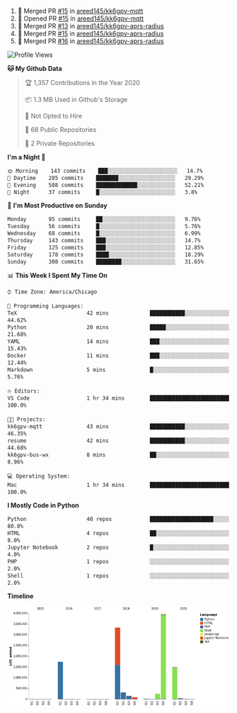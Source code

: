 <!--START_SECTION:activity-->
1. 🎉 Merged PR [#15](https://github.com//areed145/kk6gpv-mqtt/pull/15) in [areed145/kk6gpv-mqtt](https://github.com//areed145/kk6gpv-mqtt)
2. 💪 Opened PR [#15](https://github.com//areed145/kk6gpv-mqtt/pull/15) in [areed145/kk6gpv-mqtt](https://github.com//areed145/kk6gpv-mqtt)
3. 🎉 Merged PR [#13](https://github.com//areed145/kk6gpv-aprs-radius/pull/13) in [areed145/kk6gpv-aprs-radius](https://github.com//areed145/kk6gpv-aprs-radius)
4. 🎉 Merged PR [#15](https://github.com//areed145/kk6gpv-aprs-radius/pull/15) in [areed145/kk6gpv-aprs-radius](https://github.com//areed145/kk6gpv-aprs-radius)
5. 🎉 Merged PR [#16](https://github.com//areed145/kk6gpv-aprs-radius/pull/16) in [areed145/kk6gpv-aprs-radius](https://github.com//areed145/kk6gpv-aprs-radius)
<!--END_SECTION:activity-->

<!--START_SECTION:readme-info-->
<!--END_SECTION:readme-info-->

<!--START_SECTION:waka-->
![Profile Views](http://img.shields.io/badge/Profile%20Views-218-blue)

**🐱 My Github Data** 

> 🏆 1,357 Contributions in the Year 2020
 > 
> 📦 1.3 MB Used in Github's Storage 
 > 
> 🚫 Not Opted to Hire
 > 
> 📜 68 Public Repositories
 > 
> 🔑 2 Private Repositories 

**I'm a Night 🦉** 

```text
🌞 Morning    143 commits    ███░░░░░░░░░░░░░░░░░░░░░░   14.7% 
🌆 Daytime    285 commits    ███████░░░░░░░░░░░░░░░░░░   29.29% 
🌃 Evening    508 commits    █████████████░░░░░░░░░░░░   52.21% 
🌙 Night      37 commits     █░░░░░░░░░░░░░░░░░░░░░░░░   3.8%

```
📅 **I'm Most Productive on Sunday** 

```text
Monday       95 commits     ██░░░░░░░░░░░░░░░░░░░░░░░   9.76% 
Tuesday      56 commits     █░░░░░░░░░░░░░░░░░░░░░░░░   5.76% 
Wednesday    68 commits     █░░░░░░░░░░░░░░░░░░░░░░░░   6.99% 
Thursday     143 commits    ███░░░░░░░░░░░░░░░░░░░░░░   14.7% 
Friday       125 commits    ███░░░░░░░░░░░░░░░░░░░░░░   12.85% 
Saturday     178 commits    ████░░░░░░░░░░░░░░░░░░░░░   18.29% 
Sunday       308 commits    ████████░░░░░░░░░░░░░░░░░   31.65%

```


📊 **This Week I Spent My Time On** 

```text
⌚︎ Time Zone: America/Chicago

💬 Programming Languages: 
TeX                      42 mins             ███████████░░░░░░░░░░░░░░   44.62% 
Python                   20 mins             █████░░░░░░░░░░░░░░░░░░░░   21.68% 
YAML                     14 mins             ███░░░░░░░░░░░░░░░░░░░░░░   15.43% 
Docker                   11 mins             ███░░░░░░░░░░░░░░░░░░░░░░   12.44% 
Markdown                 5 mins              █░░░░░░░░░░░░░░░░░░░░░░░░   5.76%

🔥 Editors: 
VS Code                  1 hr 34 mins        █████████████████████████   100.0%

🐱‍💻 Projects: 
kk6gpv-mqtt              43 mins             ███████████░░░░░░░░░░░░░░   46.35% 
resume                   42 mins             ███████████░░░░░░░░░░░░░░   44.68% 
kk6gpv-bus-wx            8 mins              ██░░░░░░░░░░░░░░░░░░░░░░░   8.96%

💻 Operating System: 
Mac                      1 hr 34 mins        █████████████████████████   100.0%

```

**I Mostly Code in Python** 

```text
Python                   40 repos            ████████████████████░░░░░   80.0% 
HTML                     4 repos             ██░░░░░░░░░░░░░░░░░░░░░░░   8.0% 
Jupyter Notebook         2 repos             █░░░░░░░░░░░░░░░░░░░░░░░░   4.0% 
PHP                      1 repos             ░░░░░░░░░░░░░░░░░░░░░░░░░   2.0% 
Shell                    1 repos             ░░░░░░░░░░░░░░░░░░░░░░░░░   2.0%

```


**Timeline**

![Chart not found](https://github.com/areed145/areed145/blob/master/charts/bar_graph.png) 


<!--END_SECTION:waka-->
